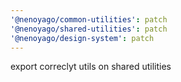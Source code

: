 ```yaml
---
'@nenoyago/common-utilities': patch
'@nenoyago/shared-utilities': patch
'@nenoyago/design-system': patch
---
```


export correclyt utils on shared utilities
